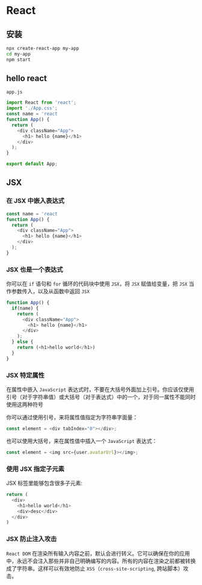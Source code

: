 # React

## 安装

```sh
npx create-react-app my-app
cd my-app
npm start
```
## hello react

`app.js`

```js
import React from 'react';
import './App.css';
const name = 'react
function App() {
  return (
    <div className="App">
      <h1> hello {name}</h1>
    </div>
  );
}

export default App;
```

## JSX

### 在 JSX 中嵌入表达式

```js
const name = 'react
function App() {
  return (
    <div className="App">
      <h1> hello {name}</h1>
    </div>
  );
}
```

### JSX 也是一个表达式

你可以在 `if` 语句和 `for` 循环的代码块中使用 `JSX`，将 `JSX` 赋值给变量，把 `JSX` 当作参数传入，以及从函数中返回 `JSX`

```js
function App() {
  if(name) {
    return (
      <div className="App">
        <h1> hello {name}</h1>
      </div>
    );
  } else {
    return (<h1>hello world</h1>)
  }
}
```

### JSX 特定属性

在属性中嵌入 `JavaScript` 表达式时，不要在大括号外面加上引号。你应该仅使用引号（对于字符串值）或大括号（对于表达式）中的一个，对于同一属性不能同时使用这两种符号

你可以通过使用引号，来将属性值指定为字符串字面量：

```js
const element = <div tabIndex="0"></div>;
```

也可以使用大括号，来在属性值中插入一个 `JavaScript` 表达式：

```js
const element = <img src={user.avatarUrl}></img>;
```

### 使用 JSX 指定子元素

JSX 标签里能够包含很多子元素:

```js
return (
  <div>
    <h1>hello world</h1>
    <div>desc</div>
  </div>
)
```

### JSX 防止注入攻击

`React DOM` 在渲染所有输入内容之前，默认会进行转义。它可以确保在你的应用中，永远不会注入那些并非自己明确编写的内容。所有的内容在渲染之前都被转换成了字符串。这样可以有效地防止 `XSS`（`cross-site-scripting`, 跨站脚本）攻击。


